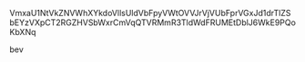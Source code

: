 VmxaU1NtVkZNVWhXYkdoVllsUldVbFpyVWtOVVJrVjVUbFprVGxJd1drTlZS
bEYzVXpCT2RGZHVSbWxrCmVqQTVRMmR3TldWdFRUMEtDblJ6WkE9PQoKbXNq

bev